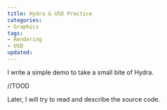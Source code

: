 ```yaml
---
title: Hydra & USD Practice
categories:
- Graphics
tags:
- Rendering
- USD
updated:
---
```


I write a simple demo to take a small bite of Hydra. 

<!-- more -->
//TOOD


Later, I will try to read and describe the source code.